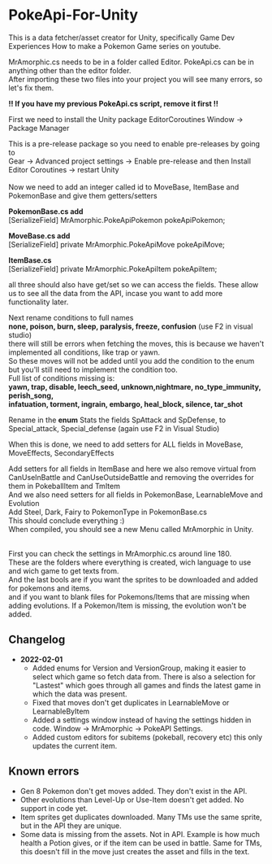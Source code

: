 # PokeApi-For-Unity

This is a data fetcher/asset creator for Unity, specifically Game Dev Experiences How to make a Pokemon Game series on youtube.<br>

MrAmorphic.cs needs to be in a folder called Editor. PokeApi.cs can be in anything other than the editor folder.<br>
After importing these two files into your project you will see many errors, so let's fix them.<br>

<b>!! If you have my previous PokeApi.cs script, remove it first !!</b><br>

First we need to install the Unity package EditorCoroutines
Window -> Package Manager<br>

This is a pre-release package so you need to enable pre-releases by going to<br>
Gear -> Advanced project settings -> Enable pre-release and then
Install Editor Coroutines -> restart Unity<br>
<br>
Now we need to add an integer called id to MoveBase, ItemBase and PokemonBase and give them getters/setters<br>

<b>PokemonBase.cs add</b><br>
[SerializeField] MrAmorphic.PokeApiPokemon pokeApiPokemon; 

<b>MoveBase.cs add</b><br>
[SerializeField] private MrAmorphic.PokeApiMove pokeApiMove; 

<b>ItemBase.cs</b><br>
[SerializeField] private MrAmorphic.PokeApiItem pokeApiItem;

all three should also have get/set so we can access the fields.
These allow us to see all the data from the API, incase you want to add more functionality later.<p>

Next rename conditions to full names <br>
  <b>none, poison, burn, sleep, paralysis, freeze, confusion</b> (use F2 in visual studio)<br>
there will still be errors when fetching the moves, this is because we haven't implemented all conditions, like trap or yawn.<br>
So these moves will not be added until you add the condition to the enum but you'll still need to implement the condition too.<br>
Full list of conditions missing is:<br>
<b>yawn, trap, disable, leech_seed, unknown,nightmare, no_type_immunity, perish_song,<br>
infatuation, torment, ingrain, embargo, heal_block, silence, tar_shot</b><br>
<p>
  Rename in the <b>enum</b> Stats the fields SpAttack and SpDefense, to Special_attack, Special_defense (again use F2 in Visual Studio)
<p>

When this is done, we need to add setters for ALL fields in
MoveBase,  MoveEffects, SecondaryEffects<p>
Add setters for all fields in ItemBase
and here we also remove virtual from CanUseInBattle and CanUseOutsideBattle and removing the overrides for them in PokeballItem and TmItem
<br>
And we also need setters for all fields in PokemonBase, LearnableMove and Evolution
<br>
Add Steel, Dark, Fairy to PokemonType in PokemonBase.cs
<br>
This should conclude everything :)<br>
When compiled, you should see a new Menu called MrAmorphic in Unity. <p><br>
First you can check the settings in MrAmorphic.cs around line 180. <br>
These are the folders where everything is created, wich language to use and wich game to get texts from.<br>
And the last bools are if you want the sprites to be downloaded and added for pokemons and items.<br>
and if you want to blank files for Pokemons/Items that are missing when adding evolutions. If a Pokemon/Item is missing, the evolution won't be added.<br>

<h2>Changelog</h2>
<ul>
<li><b>2022-02-01</b><br>
<ul>
<li>Added enums for Version and VersionGroup, making it easier to select which game so fetch data from. There is also a selection for "Lastest" which goes through all games and finds the latest game in which the data was present.</li>
<li>Fixed that moves don't get duplicates in LearnableMove or LearnableByItem</li>
<li>Added a settings window instead of having the settings hidden in code. Window -> MrAmorphic -> PokeAPI Settings.</li>
<li>Added custom editors for subitems (pokeball, recovery etc) this only updates the current item.
</ul>
</li>
</ul>
  
<h2>Known errors</h2>
<ul>
<li>Gen 8 Pokemon don't get moves added. They don't exist in the API.</li>
<li>Other evolutions than Level-Up or Use-Item doesn't get added. No support in code yet.</li>
<li>Item sprites get duplicates downloaded. Many TMs use the same sprite, but in the API they are unique.</li>
<li>Some data is missing from the assets. Not in API. Example is how much health a Potion gives, or if the item can be used in battle. Same for TMs, this doesn't fill in the move just creates the asset and fills in the text.</li>
</ul>
    
